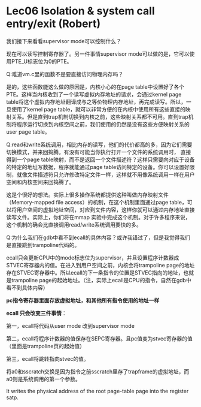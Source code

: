 

# Lec06 Isolation & system call entry/exit (Robert)





我们接下来看看supervisor mode可以控制什么？

现在可以读写控制寄存器了。另一件事情supervisor mode可以做的是，它可以使用PTE_U标志位为0的PTE。



Q:难道vm.c里的函数不是要直接访问物理内存吗？

是的，这些函数能这么做的原因是，内核小心的在page table中设置好了各个PTE。这样当内核收到了一个读写虚拟内存地址的请求，会通过kernel page table将这个虚拟内存地址翻译成与之等价物理内存地址，再完成读写。所以，一旦使用了kernel page table，就可以非常方便的在内核中使用所有这些直接的映射关系。但是直到trap机制切换到内核之前，这些映射关系都不可用。直到trap机制将程序运行切换到内核空间之前，我们使用的仍然是没有这些方便映射关系的user page table。



Q:read和write系统调用，相比内存的读写，他们的代价都高的多，因为它们需要切换模式，并来回捣腾。有没有可能当你执行打开一个文件的系统调用时， 直接得到一个page table映射，而不是返回一个文件描述符？这样只需要向对应于设备的特定的地址写数据，程序就能通过page table访问特定的设备。你可以设置好限制，就像文件描述符只允许修改特定文件一样，这样就不用像系统调用一样在用户空间和内核空间来回捣腾了。



这是个很好的想法。实际上很多操作系统都提供这种叫做内存映射文件（Memory-mapped file access）的机制，在这个机制里面通过page table，可以将用户空间的虚拟地址空间，对应到文件内容，这样你就可以通过内存地址直接读写文件。实际上，你们将在mmap 实验中完成这个机制。对于许多程序来说，这个机制的确会比直接调用read/write系统调用要快的多。





Q:为什么我们在gdb中看不到ecall的具体内容？或许我错过了，但是我觉得我们是直接跳到trampoline代码的。



ecall只会更新CPU中的mode标志位为supervisor，并且设置程序计数器成STVEC寄存器内的值。在进入到用户空间之前，内核会将trampoline page的地址存在STVEC寄存器中。所以ecall的下一条指令的位置是STVEC指向的地址，也就是trampoline page的起始地址。（注，实际上ecall是CPU的指令，自然在gdb中看不到具体内容）







**pc指令寄存器里面存放虚拟地址，和其他所有指令使用的地址一样**

**ecall 只会改变三件事情**：

第一，ecall将代码从user mode 改到supervisor mode

第二，ecall将程序计数器的值保存在SEPC寄存器。且pc值变为stvec寄存器的值（里面是trampoline页的起始值）

第三，ecall将跳转指向stvec的值。





将a0和sscratch交换是因为指令之前sscratch里存了trapframe的虚拟地址，而a0则是系统调用的第一个参数。







It writes the physical address of the root page-table page into the register satp. 





















